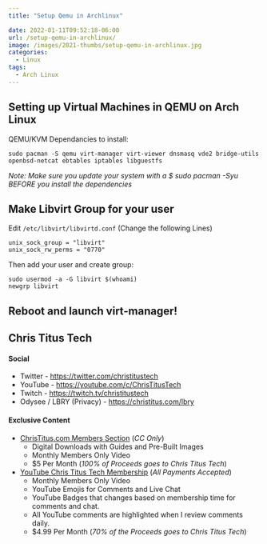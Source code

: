 ```yaml
---
title: "Setup Qemu in Archlinux"

date: 2022-01-11T09:52:18-06:00
url: /setup-qemu-in-archlinux/
image: /images/2021-thumbs/setup-qemu-in-archlinux.jpg
categories:
  - Linux  
tags:
  - Arch Linux
---
```

<!--more-->

## Setting up Virtual Machines in QEMU on Arch Linux

QEMU/KVM Dependancies to install:

```
sudo pacman -S qemu virt-manager virt-viewer dnsmasq vde2 bridge-utils openbsd-netcat ebtables iptables libguestfs
```

_Note: Make sure you update your system with a $ sudo pacman -Syu BEFORE you install the dependencies_

## Make Libvirt Group for your user

Edit `/etc/libvirt/libvirtd.conf`
(Change the following Lines)
```
unix_sock_group = "libvirt"
unix_sock_rw_perms = "0770"
```

Then add your user and create group:

```
sudo usermod -a -G libvirt $(whoami)
newgrp libvirt
```

## Reboot and launch virt-manager!

## Chris Titus Tech

#### Social

- Twitter - <https://twitter.com/christitustech>
- YouTube - <https://youtube.com/c/ChrisTitusTech>
- Twitch - <https://twitch.tv/christitustech>
- Odysee / LBRY (Privacy) - <https://christitus.com/lbry>

#### Exclusive Content

- [ChrisTitus.com Members Section][1] (_CC Only_)
  - Digital Downloads with Guides and Pre-Built Images
  - Monthly Members Only Video
  - $5 Per Month (_100% of Proceeds goes to Chris Titus Tech_)
- [YouTube Chris Titus Tech Membership][2] (_All Payments Accepted_)
  - Monthly Members Only Video
  - YouTube Emojis for Comments and Live Chat
  - YouTube Badges that changes based on membership time for comments and chat.
  - All YouTube comments are highlighted when I review comments daily. 
  - $4.99 Per Month (_70% of the Proceeds goes to Chris Titus Tech_)

 [1]: https://portal.christitus.com
 [2]: https://christitus.com/join
